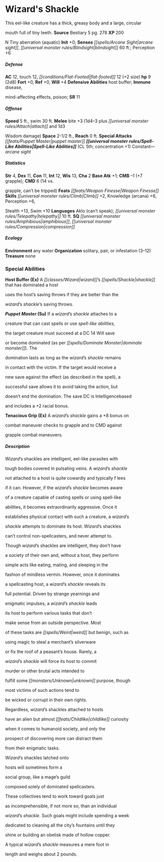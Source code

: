 ﻿---
cssclass: [monsters]
title1: Wizard's Shackle
desc_short: This eel-like creature has a thick, greasy body and a large, circularmouth
  full of tiny teeth.
title2: Wizard's Shackle
CR: 1/2
sources:
- name: Bestiary 5
  page: 278
  link: http://paizo.com/products/btpy9g9x?Pathfinder-Roleplaying-Game-Bestiary-5
XP: 200
alignment: N
size: Tiny
type: aberration
subtypes:
- aquatic
initiative:
  bonus: 0
senses:
  arcane sight: true
  blindsight: 60
AC:
  AC: 12
  touch: 12
  flat_footed: 12
  components:
    size: 2
HP:
  HP: 9
  long: 2d8
saves:
  fort: 0
  ref: 0
  will: 4
defensive_abilities:
- host buffer
immunities:
- disease,mind-affecting effects
- poison
SR: 11
speeds:
  base: 5
  swim: 30
attacks:
  melee:
  - - text: bite +3 (1d4-3 plus attach and 1d3Wisdom damage)
      entries:
      - - damage: 1d4-3
        - effect: attach
        - damage: 1d3
          type: Wisdom damage
      attack: bite
      bonus:
      - 3
  special:
  - puppet master
space: 2.5
reach: 0
spell_like_abilities:
  entries:
  - name: arcane sight
    source: default
    freq: Constant
  sources:
  - name: default
    CL: 5
    concentration: 1
ability_scores:
  STR: 4
  DEX: 11
  CON: 11
  INT: 12
  WIS: 13
  CHA: 2
BAB: 1
CMB: -1
CMB_other: +7 grapple
CMD: 6
CMD_other: 14 vs.grapple, can't be tripped
feats:
- name: Weapon Finesse
skills:
  Climb: 2
  Knowledge (arcana): 6
  Perception: 6
  Stealth: 13
  Swim: 10
languages:
- Aklo (can't speak)
- telepathy 10 ft.
special_qualities:
- amphibious
- compression
ecology:
  environment: any water
  organization: solitary, pair, or infestation (3-12)
  treasure_type: none
special_abilities:
  Host Buffer (Ex): A wizard's shackle that has dominated a hostuses the host's saving
    throws if they are better than thewizard's shackle's saving throws.
  Puppet Master (Su): If a wizard's shackle attaches to acreature that can cast spells
    or use spell-like abilities,the target creature must succeed at a DC 14 Will saveor
    become dominated (as per dominate monster). Thedomination lasts as long as the
    wizard's shackle remainsin contact with the victim. If the target would receive
    anew save against the effect (as described in the spell), asuccessful save allows
    it to avoid taking the action, butdoesn't end the domination. The save DC is Intelligencebasedand
    includes a +2 racial bonus.
  Tenacious Grip (Ex): A wizard's shackle gains a +8 bonus oncombat maneuver checks
    to grapple and to CMD againstgrapple combat maneuvers.
desc_long: |-
  Wizard's shackles are intelligent, eel-like parasites withtough bodies covered in pulsating veins. A wizard's shacklenot attached to a host is quite cowardly and typically f leesif it can. However, if the wizard's shackle becomes awareof a creature capable of casting spells or using spell-likeabilities, it becomes extraordinarily aggressive. Once itestablishes physical contact with such a creature, a wizard'sshackle attempts to dominate its host. Wizard's shacklescan't control non-spellcasters, and never attempt to.

  Though wizard's shackles are intelligent, they don't havea society of their own and, without a host, they performsimple acts like eating, mating, and sleeping in thefashion of mindless vermin. However, once it dominatesa spellcasting host, a wizard's shackle reveals itsfull potential. Driven by strange yearnings andenigmatic impulses, a wizard's shackle leadsits host to perform various tasks that don'tmake sense from an outside perspective. Mostof these tasks are weird but benign, such asusing magic to steal a merchant's silverwareor fix the roof of a peasant's house. Rarely, awizard's shackle will force its host to commitmurder or other brutal acts intended tofulfill some unknown purpose, thoughmost victims of such actions tend tobe wicked or corrupt in their own rights.Regardless, wizard's shackles attached to hostshave an alien but almost childlike curiositywhen it comes to humanoid society, and only theprospect of discovering more can distract themfrom their enigmatic tasks.

  Wizard's shackles latched ontohosts will sometimes form asocial group, like a mage's guildcomposed solely of dominated spellcasters.These collectives tend to work toward goals justas incomprehensible, if not more so, than an individualwizard's shackle. Such goals might include spending a weekdedicated to cleaning all the city's fountains until theyshine or building an obelisk made of hollow copper.

  A typical wizard's shackle measures a mere foot inlength and weighs about 2 pounds.

---

# Wizard's Shackle
This eel-like creature has a thick, greasy body and a large, circular

mouth full of tiny teeth.
**Source** Bestiary 5 pg. 278
**XP** 200

N Tiny aberration (aquatic)
**Init** +0; **Senses** _[[spells/Arcane Sight|arcane sight]]_, _[[universal monster rules/Blindsight|blindsight]]_ 60 ft.; Perception +6

##### Defense

**AC** 12, touch 12, _[[conditions/Flat-Footed|flat-footed]]_ 12 (+2 size)
**hp** 9 (2d8)
**Fort** +0, **Ref** +0, **Will** +4
**Defensive Abilities** host buffer; **Immune** disease,

mind-affecting effects, poison; **SR** 11

##### Offense
**Speed** 5 ft., swim 30 ft.
**Melee** bite +3 (1d4–3 plus _[[universal monster rules/Attach|attach]]_ and 1d3

Wisdom damage)
**Space** 2-1/2 ft., **Reach** 0 ft.
**Special Attacks** _[[feats/Puppet Master|puppet master]]_
**_[[universal monster rules/Spell-Like Abilities|Spell-Like Abilities]]_** (CL 5th; concentration +1)
Constant—_arcane sight_

##### Statistics
**Str** 4, **Dex** 11, **Con** 11, **Int** 12, **Wis** 13, **Cha** 2
**Base Atk** +1; **CMB** –1 (+7 grapple); **CMD** 6 (14 vs.

grapple, can’t be tripped)
**Feats** _[[feats/Weapon Finesse|Weapon Finesse]]_
**Skills** _[[universal monster rules/Climb|Climb]]_ +2, Knowledge (arcana) +6, Perception +6,

Stealth +13, Swim +10
**Languages** Aklo (can’t speak); _[[universal monster rules/Telepathy|telepathy]]_ 10 ft.
**SQ** _[[universal monster rules/Amphibious|amphibious]]_, _[[universal monster rules/Compression|compression]]_

##### Ecology

**Environment** any water
**Organization** solitary, pair, or infestation (3–12)
**Treasure** none

### Special Abilities

**Host Buffer (Ex)** A _[[classes/Wizard|wizard]]_’s _[[spells/Shackle|shackle]]_ that has dominated a host

uses the host’s saving throws if they are better than the

_wizard_’s _shackle_’s saving throws.

**_Puppet Master_ (Su)** If a _wizard_’s _shackle_ attaches to a

creature that can cast spells or use _spell-like abilities_,

the target creature must succeed at a DC 14 Will save

or become dominated (as per _[[spells/Dominate Monster|dominate monster]]_). The

domination lasts as long as the _wizard_’s _shackle_ remains

in contact with the victim. If the target would receive a

new save against the effect (as described in the spell), a

successful save allows it to avoid taking the action, but

doesn’t end the domination. The save DC is Intelligencebased

and includes a +2 racial bonus.

**Tenacious Grip (Ex)** A _wizard_’s _shackle_ gains a +8 bonus on

combat maneuver checks to grapple and to CMD against

grapple combat maneuvers.

##### Description

_Wizard_’s shackles are intelligent, eel-like parasites with

tough bodies covered in pulsating veins. A _wizard_’s _shackle_

not attached to a host is quite cowardly and typically f lees

if it can. However, if the _wizard_’s _shackle_ becomes aware

of a creature capable of casting spells or using spell-like

abilities, it becomes extraordinarily aggressive. Once it

establishes physical contact with such a creature, a _wizard_’s

_shackle_ attempts to dominate its host. _Wizard_’s shackles

can’t control non-spellcasters, and never attempt to.

Though _wizard_’s shackles are intelligent, they don’t have

a society of their own and, without a host, they perform

simple acts like eating, mating, and sleeping in the

fashion of mindless vermin. However, once it dominates

a spellcasting host, a _wizard_’s _shackle_ reveals its

full potential. Driven by strange yearnings and

enigmatic impulses, a _wizard_’s _shackle_ leads

its host to perform various tasks that don’t

make sense from an outside perspective. Most

of these tasks are _[[spells/Weird|weird]]_ but benign, such as

using magic to steal a merchant’s silverware

or fix the roof of a peasant’s house. Rarely, a

_wizard_’s _shackle_ will force its host to commit

murder or other brutal acts intended to

fulfill some _[[monsters/Unknown|unknown]]_ purpose, though

most victims of such actions tend to

be wicked or corrupt in their own rights.

Regardless, _wizard_’s shackles attached to hosts

have an alien but almost _[[feats/Childlike|childlike]]_ curiosity

when it comes to humanoid society, and only the

prospect of discovering more can distract them

from their enigmatic tasks.

_Wizard_’s shackles latched onto

hosts will sometimes form a

social group, like a mage’s guild

composed solely of dominated spellcasters.

These collectives tend to work toward goals just

as incomprehensible, if not more so, than an individual

_wizard_’s _shackle_. Such goals might include spending a week

dedicated to cleaning all the city’s fountains until they

shine or building an obelisk made of hollow copper.

A typical _wizard_’s _shackle_ measures a mere foot in

length and weighs about 2 pounds.